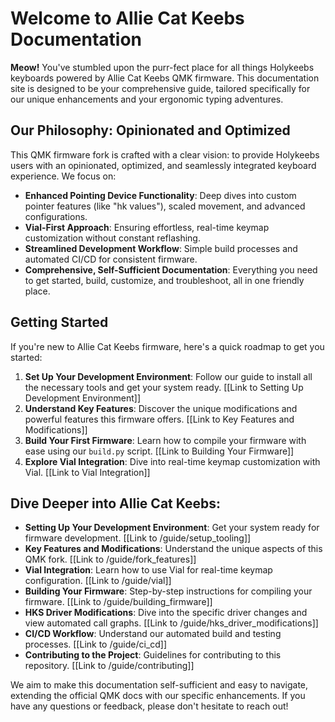 # Welcome to Allie Cat Keebs Documentation

**Meow!** You've stumbled upon the purr-fect place for all things Holykeebs keyboards powered by Allie Cat Keebs QMK firmware. This documentation site is designed to be your comprehensive guide, tailored specifically for our unique enhancements and your ergonomic typing adventures.

## Our Philosophy: Opinionated and Optimized

This QMK firmware fork is crafted with a clear vision: to provide Holykeebs users with an opinionated, optimized, and seamlessly integrated keyboard experience. We focus on:

*   **Enhanced Pointing Device Functionality**: Deep dives into custom pointer features (like "hk values"), scaled movement, and advanced configurations.
*   **Vial-First Approach**: Ensuring effortless, real-time keymap customization without constant reflashing.
*   **Streamlined Development Workflow**: Simple build processes and automated CI/CD for consistent firmware.
*   **Comprehensive, Self-Sufficient Documentation**: Everything you need to get started, build, customize, and troubleshoot, all in one friendly place.

## Getting Started

If you're new to Allie Cat Keebs firmware, here's a quick roadmap to get you started:

1.  **Set Up Your Development Environment**: Follow our guide to install all the necessary tools and get your system ready. [[Link to Setting Up Development Environment]]
2.  **Understand Key Features**: Discover the unique modifications and powerful features this firmware offers. [[Link to Key Features and Modifications]]
3.  **Build Your First Firmware**: Learn how to compile your firmware with ease using our `build.py` script. [[Link to Building Your Firmware]]
4.  **Explore Vial Integration**: Dive into real-time keymap customization with Vial. [[Link to Vial Integration]]

## Dive Deeper into Allie Cat Keebs:

*   **Setting Up Your Development Environment**: Get your system ready for firmware development. [[Link to /guide/setup_tooling]]
*   **Key Features and Modifications**: Understand the unique aspects of this QMK fork. [[Link to /guide/fork_features]]
*   **Vial Integration**: Learn how to use Vial for real-time keymap configuration. [[Link to /guide/vial]]
*   **Building Your Firmware**: Step-by-step instructions for compiling your firmware. [[Link to /guide/building_firmware]]
*   **HKS Driver Modifications**: Dive into the specific driver changes and view automated call graphs. [[Link to /guide/hks_driver_modifications]]
*   **CI/CD Workflow**: Understand our automated build and testing processes. [[Link to /guide/ci_cd]]
*   **Contributing to the Project**: Guidelines for contributing to this repository. [[Link to /guide/contributing]]

We aim to make this documentation self-sufficient and easy to navigate, extending the official QMK docs with our specific enhancements. If you have any questions or feedback, please don't hesitate to reach out!
